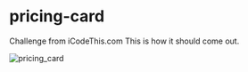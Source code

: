 # pricing-card
Challenge from iCodeThis.com
This is how it should come out.

![pricing_card](https://user-images.githubusercontent.com/118899988/212536459-55f1c7a4-bcc5-46ed-929f-7632ce23a8e1.png)
